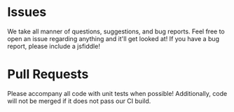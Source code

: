 Issues
======

We take all manner of questions, suggestions, and bug reports. Feel free to open an issue regarding anything and it'll get looked at! If you have a bug report, please include a jsfiddle!

Pull Requests
=============

Please accompany all code with unit tests when possible! Additionally, code will not be merged if it does not pass our CI build.
